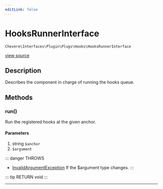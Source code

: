 ```yaml
---
editLink: false
---
```


# HooksRunnerInterface

`Chevere\Interfaces\Plugin\Plugs\Hooks\HooksRunnerInterface`

[view source](https://github.com/chevere/chevere/blob/master/interfaces/Plugin/Plugs/Hooks/HooksRunnerInterface.php)

## Description

Describes the component in charge of running the hooks queue.

## Methods

### run()

Run the registered hooks at the given anchor.

#### Parameters

1. string `$anchor`
2.  `$argument`

::: danger THROWS
- [InvalidArgumentException](../../../../Exceptions/Core/InvalidArgumentException.md)
If the $argument type changes.
:::

::: tip RETURN
void
:::

---
